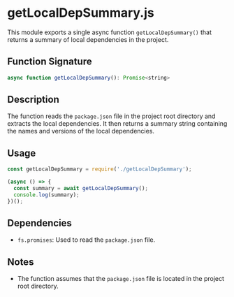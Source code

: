 # getLocalDepSummary.js

This module exports a single async function `getLocalDepSummary()` that returns a summary of local dependencies in the project.

## Function Signature

```javascript
async function getLocalDepSummary(): Promise<string>
```

## Description

The function reads the `package.json` file in the project root directory and extracts the local dependencies. It then returns a summary string containing the names and versions of the local dependencies.

## Usage

```javascript
const getLocalDepSummary = require('./getLocalDepSummary');

(async () => {
  const summary = await getLocalDepSummary();
  console.log(summary);
})();
```

## Dependencies

- `fs.promises`: Used to read the `package.json` file.

## Notes

- The function assumes that the `package.json` file is located in the project root directory.
